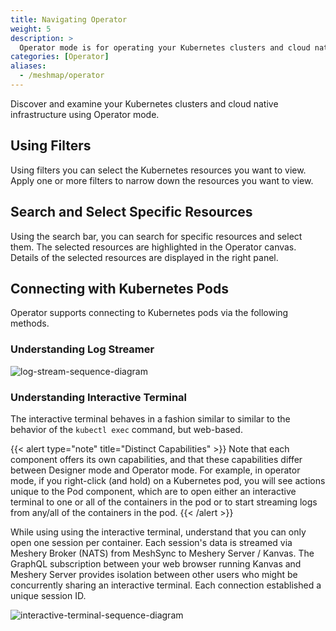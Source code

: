 ```yaml
---
title: Navigating Operator
weight: 5
description: >
  Operator mode is for operating your Kubernetes clusters and cloud native infrastructure. 
categories: [Operator]
aliases:
  - /meshmap/operator
---
```


Discover and examine your Kubernetes clusters and cloud native infrastructure using Operator mode.

## Using Filters

Using filters you can select the Kubernetes resources you want to view. Apply one or more filters to narrow down the resources you want to view.

## Search and Select Specific Resources

Using the search bar, you can search for specific resources and select them. The selected resources are highlighted in the Operator canvas. Details of the selected resources are displayed in the right panel.

<!-- {{< figure src="images/operator-filters.png" link="images/operator-filters.png"  width="100%"  >}} -->

## Connecting with Kubernetes Pods

Operator supports connecting to Kubernetes pods via the following methods.

### Understanding Log Streamer

<!-- {{< figure src="images/log-stream-sequence-diagram.svg" link="images/log-stream-sequence-diagram.svg"  width="100%" alt="log-stream-sequence-diagram" >}} -->

![log-stream-sequence-diagram](images/log-stream-sequence-diagram.svg)

### Understanding Interactive Terminal

The interactive terminal behaves in a fashion similar to similar to the behavior of the `kubectl exec` command, but web-based.

{{< alert type="note" title="Distinct Capabilities" >}} Note that each component offers its own capabilities, and that these capabilities differ between Designer mode and Operator mode. For example, in operator mode, if you right-click (and hold) on a Kubernetes pod, you will see actions unique to the Pod component, which are to open either an interactive terminal to one or all of the containers in the pod or to start streaming logs from any/all of the containers in the pod. {{< /alert >}}

While using using the interactive terminal, understand that you can only open one session per container. Each session's data is streamed via Meshery Broker (NATS) from MeshSync to Meshery Server / Kanvas. The GraphQL subscription between your web browser running Kanvas and Meshery Server provides isolation between other users who might be concurrently sharing an interactive terminal. Each connection established a unique session ID.

<!-- {{< figure src="images/interactive-terminal-sequence-diagram.svg" link="images/interactive-terminal-sequence-diagram.svg"  width="100%" alt="interactive-terminal-sequence-diagram" >}} -->

![interactive-terminal-sequence-diagram](images/interactive-terminal-sequence-diagram.svg)
